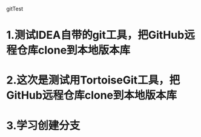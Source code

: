gitTest
# 1.测试IDEA自带的git工具，把GitHub远程仓库clone到本地版本库

# 2.这次是测试用TortoiseGit工具，把GitHub远程仓库clone到本地版本库

# 3.学习创建分支
